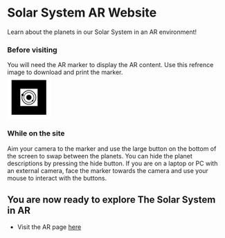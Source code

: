 # Solar System AR Website 

Learn about the planets in our Solar System in an AR environment! 

### Before visiting
You will need the AR marker to display the AR content. Use this refrence image to download and print the marker.
<img src="website/assets/markers/pattern-marker.png" alt="drawing" width="100" style="display:block;"/> 

### While on the site 
Aim your camera to the marker and use the large button on the bottom of the screen to swap between the planets. You can hide the planet descriptions by pressing the hide button. If you are on a laptop or PC with an external camera, face the marker towards the camera and use your mouse to interact with the buttons.

## You are now ready to explore The Solar System in AR
- Visit the AR page [here](website/ar-index.html)

